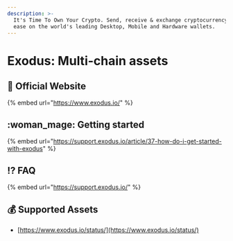 ```yaml
---
description: >-
  It's Time To Own Your Crypto. Send, receive & exchange cryptocurrency with
  ease on the world's leading Desktop, Mobile and Hardware wallets.
---
```


# Exodus: Multi-chain assets

## :rocket: Official Website

{% embed url="https://www.exodus.io/" %}

## :woman_mage: Getting started

{% embed url="https://support.exodus.io/article/37-how-do-i-get-started-with-exodus" %}

## :interrobang: FAQ

{% embed url="https://support.exodus.io/" %}

## :moneybag: Supported Assets

* [https://www.exodus.io/status/](https://www.exodus.io/status/)
